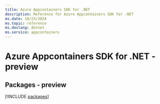 ```yaml
---
title: Azure Appcontainers SDK for .NET
description: Reference for Azure Appcontainers SDK for .NET
ms.date: 10/23/2024
ms.topic: reference
ms.devlang: dotnet
ms.service: appcontainers
---
```

# Azure Appcontainers SDK for .NET - preview
## Packages - preview
[!INCLUDE [packages](appcontainers-index.md)]